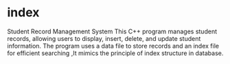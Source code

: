 # index
Student Record Management System
This C++ program manages student records, allowing users to display, insert, delete, and update student information. The program uses a data file to store records and an index file for efficient searching ,It mimics the principle of index structure in database.

